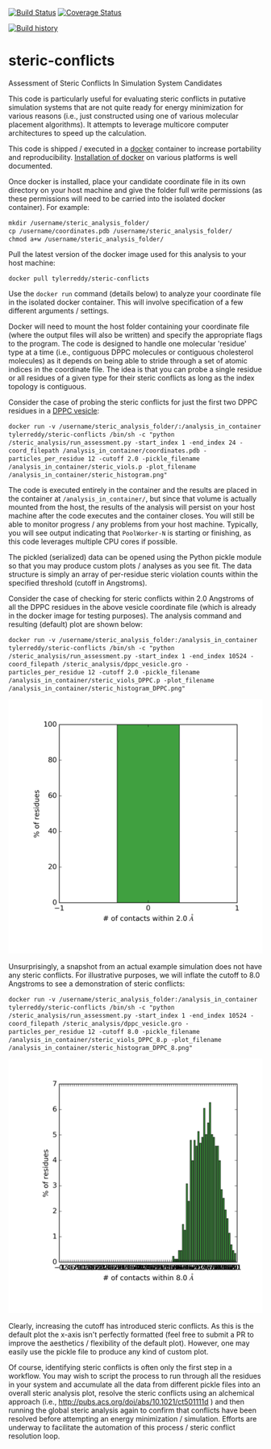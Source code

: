 [![Build Status](https://travis-ci.org/tylerjereddy/steric-conflicts.svg?branch=master)](https://travis-ci.org/tylerjereddy/steric-conflicts)
[![Coverage Status](https://coveralls.io/repos/github/tylerjereddy/steric-conflicts/badge.svg?branch=master)](https://coveralls.io/github/tylerjereddy/steric-conflicts?branch=master)

[![Build history](https://buildstats.info/travisci/chart/tylerjereddy/steric-conflicts)](https://travis-ci.org/tylerjereddy/steric-conflicts/builds)
# steric-conflicts
Assessment of Steric Conflicts In Simulation System Candidates

This code is particularly useful for evaluating steric conflicts in putative simulation systems that are not quite ready for energy minimization for various reasons (i.e., just constructed using one of various molecular placement algorithms). It attempts to leverage multicore computer architectures to speed up the calculation.

This code is shipped / executed in a [docker](https://www.docker.com/) container to increase portability and reproducibility. [Installation of docker](https://docs.docker.com/engine/installation/) on various platforms is well documented.

Once docker is installed, place your candidate coordinate file in its own directory on your host machine and give the folder full write permissions (as these permissions will need to be carried into the isolated docker container). For example:
```
mkdir /username/steric_analysis_folder/
cp /username/coordinates.pdb /username/steric_analysis_folder/
chmod a+w /username/steric_analysis_folder/
```
Pull the latest version of the docker image used for this analysis to your host machine:
```
docker pull tylerreddy/steric-conflicts
```
Use the `docker run` command (details below) to analyze your coordinate file in the isolated docker container. This will involve specification of a few different arguments / settings.

Docker will need to mount the host folder containing your coordinate file (where the output files will also be written) and specify the appropriate flags to the program. The code is designed to handle one molecular 'residue' type at a time (i.e., contiguous DPPC molecules or contiguous cholesterol molecules) as it depends on being able to stride through a set of atomic indices in the coordinate file. The idea is that you can probe a single residue or all residues of a given type for their steric conflicts as long as the index topology is contiguous. 

Consider the case of probing the steric conflicts for just the first two DPPC residues in a [DPPC vesicle](http://md.chem.rug.nl/images/applications/vesicle/dppc_vesicle.gro):
```
docker run -v /username/steric_analysis_folder/:/analysis_in_container tylerreddy/steric-conflicts /bin/sh -c "python /steric_analysis/run_assessment.py -start_index 1 -end_index 24 -coord_filepath /analysis_in_container/coordinates.pdb -particles_per_residue 12 -cutoff 2.0 -pickle_filename /analysis_in_container/steric_viols.p -plot_filename /analysis_in_container/steric_histogram.png"
```
The code is executed entirely in the container and the results are placed in the container at `/analysis_in_container/`, but since that volume is actually mounted from the host, the results of the analysis will persist on your host machine after the code executes and the container closes. You will still be able to monitor progress / any problems from your host machine. Typically, you will see output indicating that `PoolWorker-N` is starting or finishing, as this code leverages multiple CPU cores if possible.

The pickled (serialized) data can be opened using the Python pickle module so that you may produce custom plots / analyses as you see fit. The data structure is simply an array of per-residue steric violation counts within the specified threshold (cutoff in Angstroms).

Consider the case of checking for steric conflicts within 2.0 Angstroms of all the DPPC residues in the above vesicle coordinate file (which is already in the docker image for testing purposes). The analysis command and resulting (default) plot are shown below:
```
docker run -v /username/steric_analysis_folder:/analysis_in_container tylerreddy/steric-conflicts /bin/sh -c "python /steric_analysis/run_assessment.py -start_index 1 -end_index 10524 -coord_filepath /steric_analysis/dppc_vesicle.gro -particles_per_residue 12 -cutoff 2.0 -pickle_filename /analysis_in_container/steric_viols_DPPC.p -plot_filename /analysis_in_container/steric_histogram_DPPC.png"
```
![DPPC_vesicle_2_Angstroms](./images/steric_histogram_DPPC.png)

Unsurprisingly, a snapshot from an actual example simulation does not have any steric conflicts. For illustrative purposes, we will inflate the cutoff to 8.0 Angstroms to see a demonstration of steric conflicts:
```
docker run -v /username/steric_analysis_folder:/analysis_in_container tylerreddy/steric-conflicts /bin/sh -c "python /steric_analysis/run_assessment.py -start_index 1 -end_index 10524 -coord_filepath /steric_analysis/dppc_vesicle.gro -particles_per_residue 12 -cutoff 8.0 -pickle_filename /analysis_in_container/steric_viols_DPPC_8.p -plot_filename /analysis_in_container/steric_histogram_DPPC_8.png"
```
![DPPC_vesicle_8_Angstroms](./images/steric_histogram_DPPC_8.png)

Clearly, increasing the cutoff has introduced steric conflicts. As this is the default plot the x-axis isn't perfectly formatted (feel free to submit a PR to improve the aesthetics / flexibility of the default plot). However, one may easily use the pickle file to produce any kind of custom plot.

Of course, identifying steric conflicts is often only the first step in a workflow. You may wish to script the process to run through all the residues in your system and accumulate all the data from different pickle files into an overall steric analysis plot, resolve the steric conflicts using an alchemical approach (i.e., http://pubs.acs.org/doi/abs/10.1021/ct501111d ) and then running the global steric analysis again to confirm that conflicts have been resolved before attempting an energy minimization / simulation. Efforts are underway to facilitate the automation of this process / steric conflict resolution loop.
